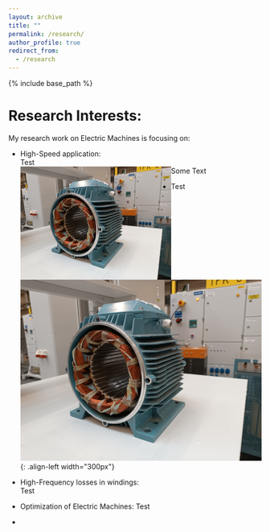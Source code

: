 ```yaml
---
layout: archive
title: ""
permalink: /research/
author_profile: true
redirect_from:
  - /research
---
```


{% include base_path %}


Research Interests:
======


My research work on Electric Machines is focusing on:
- High-Speed application:  
Test  
<img src='/images/homepage_electric_machines.png' style="float:left;width:300px;"> </img>
Some Text
- Test
<br/>![Illustration of electric machines](/images/homepage_electric_machines.png){: .align-left width="300px"} <br/>

- High-Frequency losses in windings:<br/>
Test
- Optimization of Electric Machines:
Test
- 
